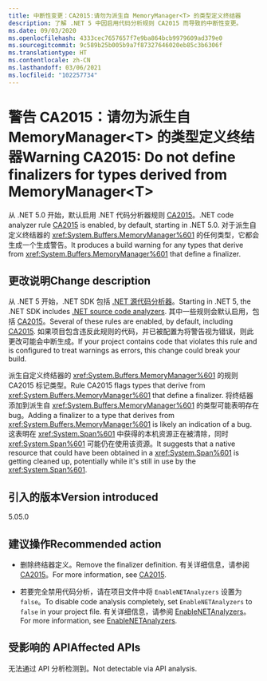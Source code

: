 ```yaml
---
title: 中断性变更：CA2015:请勿为派生自 MemoryManager<T> 的类型定义终结器
description: 了解 .NET 5 中因启用代码分析规则 CA2015 而导致的中断性变更。
ms.date: 09/03/2020
ms.openlocfilehash: 4333cec7657657f7e9ba864bcb9979609ad379e0
ms.sourcegitcommit: 9c589b25b005b9a7f87327646020eb85c3b6306f
ms.translationtype: HT
ms.contentlocale: zh-CN
ms.lasthandoff: 03/06/2021
ms.locfileid: "102257734"
---
```

# <a name="warning-ca2015-do-not-define-finalizers-for-types-derived-from-memorymanagert"></a><span data-ttu-id="06e50-103">警告 CA2015：请勿为派生自 MemoryManager\<T> 的类型定义终结器</span><span class="sxs-lookup"><span data-stu-id="06e50-103">Warning CA2015: Do not define finalizers for types derived from MemoryManager\<T></span></span>

<span data-ttu-id="06e50-104">从 .NET 5.0 开始，默认启用 .NET 代码分析器规则 [CA2015](/visualstudio/code-quality/ca2015)。</span><span class="sxs-lookup"><span data-stu-id="06e50-104">.NET code analyzer rule [CA2015](/visualstudio/code-quality/ca2015) is enabled, by default, starting in .NET 5.0.</span></span> <span data-ttu-id="06e50-105">对于派生自定义终结器的 <xref:System.Buffers.MemoryManager%601> 的任何类型，它都会生成一个生成警告。</span><span class="sxs-lookup"><span data-stu-id="06e50-105">It produces a build warning for any types that derive from <xref:System.Buffers.MemoryManager%601> that define a finalizer.</span></span>

## <a name="change-description"></a><span data-ttu-id="06e50-106">更改说明</span><span class="sxs-lookup"><span data-stu-id="06e50-106">Change description</span></span>

<span data-ttu-id="06e50-107">从 .NET 5 开始，.NET SDK 包括 [.NET 源代码分析器](../../../../fundamentals/code-analysis/overview.md)。</span><span class="sxs-lookup"><span data-stu-id="06e50-107">Starting in .NET 5, the .NET SDK includes [.NET source code analyzers](../../../../fundamentals/code-analysis/overview.md).</span></span> <span data-ttu-id="06e50-108">其中一些规则会默认启用，包括 [CA2015](/visualstudio/code-quality/ca2015)。</span><span class="sxs-lookup"><span data-stu-id="06e50-108">Several of these rules are enabled, by default, including [CA2015](/visualstudio/code-quality/ca2015).</span></span> <span data-ttu-id="06e50-109">如果项目包含违反此规则的代码，并已被配置为将警告视为错误，则此更改可能会中断生成。</span><span class="sxs-lookup"><span data-stu-id="06e50-109">If your project contains code that violates this rule and is configured to treat warnings as errors, this change could break your build.</span></span>

<span data-ttu-id="06e50-110">派生自定义终结器的 <xref:System.Buffers.MemoryManager%601> 的规则 CA2015 标记类型。</span><span class="sxs-lookup"><span data-stu-id="06e50-110">Rule CA2015 flags types that derive from <xref:System.Buffers.MemoryManager%601> that define a finalizer.</span></span> <span data-ttu-id="06e50-111">将终结器添加到派生自 <xref:System.Buffers.MemoryManager%601> 的类型可能表明存在 bug。</span><span class="sxs-lookup"><span data-stu-id="06e50-111">Adding a finalizer to a type that derives from <xref:System.Buffers.MemoryManager%601> is likely an indication of a bug.</span></span> <span data-ttu-id="06e50-112">这表明在 <xref:System.Span%601> 中获得的本机资源正在被清除，同时 <xref:System.Span%601> 可能仍在使用该资源。</span><span class="sxs-lookup"><span data-stu-id="06e50-112">It suggests that a native resource that could have been obtained in a <xref:System.Span%601> is getting cleaned up, potentially while it's still in use by the <xref:System.Span%601>.</span></span>

## <a name="version-introduced"></a><span data-ttu-id="06e50-113">引入的版本</span><span class="sxs-lookup"><span data-stu-id="06e50-113">Version introduced</span></span>

<span data-ttu-id="06e50-114">5.0</span><span class="sxs-lookup"><span data-stu-id="06e50-114">5.0</span></span>

## <a name="recommended-action"></a><span data-ttu-id="06e50-115">建议操作</span><span class="sxs-lookup"><span data-stu-id="06e50-115">Recommended action</span></span>

- <span data-ttu-id="06e50-116">删除终结器定义。</span><span class="sxs-lookup"><span data-stu-id="06e50-116">Remove the finalizer definition.</span></span> <span data-ttu-id="06e50-117">有关详细信息，请参阅 [CA2015](/visualstudio/code-quality/ca2015)。</span><span class="sxs-lookup"><span data-stu-id="06e50-117">For more information, see [CA2015](/visualstudio/code-quality/ca2015).</span></span>

- <span data-ttu-id="06e50-118">若要完全禁用代码分析，请在项目文件中将 `EnableNETAnalyzers` 设置为 `false`。</span><span class="sxs-lookup"><span data-stu-id="06e50-118">To disable code analysis completely, set `EnableNETAnalyzers` to `false` in your project file.</span></span> <span data-ttu-id="06e50-119">有关详细信息，请参阅 [EnableNETAnalyzers](../../../project-sdk/msbuild-props.md#enablenetanalyzers)。</span><span class="sxs-lookup"><span data-stu-id="06e50-119">For more information, see [EnableNETAnalyzers](../../../project-sdk/msbuild-props.md#enablenetanalyzers).</span></span>

## <a name="affected-apis"></a><span data-ttu-id="06e50-120">受影响的 API</span><span class="sxs-lookup"><span data-stu-id="06e50-120">Affected APIs</span></span>

<span data-ttu-id="06e50-121">无法通过 API 分析检测到。</span><span class="sxs-lookup"><span data-stu-id="06e50-121">Not detectable via API analysis.</span></span>

<!--

### Affected APIs

Not detectable via API analysis.

### Category

Code analysis

-->
